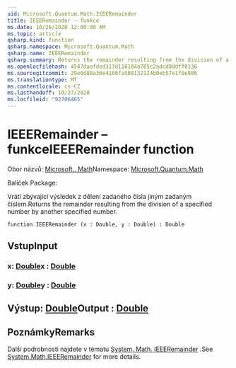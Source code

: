 ```yaml
---
uid: Microsoft.Quantum.Math.IEEERemainder
title: IEEERemainder – funkce
ms.date: 10/26/2020 12:00:00 AM
ms.topic: article
qsharp.kind: function
qsharp.namespace: Microsoft.Quantum.Math
qsharp.name: IEEERemainder
qsharp.summary: Returns the remainder resulting from the division of a specified number by another specified number.
ms.openlocfilehash: 4547daafded317d110184a705c2adcd8ddff8136
ms.sourcegitcommit: 29e0d88a30e4166fa580132124b0eb57e1f0e986
ms.translationtype: MT
ms.contentlocale: cs-CZ
ms.lasthandoff: 10/27/2020
ms.locfileid: "92706465"
---
```

# <a name="ieeeremainder-function"></a><span data-ttu-id="5338d-102">IEEERemainder – funkce</span><span class="sxs-lookup"><span data-stu-id="5338d-102">IEEERemainder function</span></span>

<span data-ttu-id="5338d-103">Obor názvů: [Microsoft.. Math](xref:Microsoft.Quantum.Math)</span><span class="sxs-lookup"><span data-stu-id="5338d-103">Namespace: [Microsoft.Quantum.Math](xref:Microsoft.Quantum.Math)</span></span>

<span data-ttu-id="5338d-104">Balíček [](https://nuget.org/packages/)</span><span class="sxs-lookup"><span data-stu-id="5338d-104">Package: [](https://nuget.org/packages/)</span></span>


<span data-ttu-id="5338d-105">Vrátí zbývající výsledek z dělení zadaného čísla jiným zadaným číslem.</span><span class="sxs-lookup"><span data-stu-id="5338d-105">Returns the remainder resulting from the division of a specified number by another specified number.</span></span>

```qsharp
function IEEERemainder (x : Double, y : Double) : Double
```


## <a name="input"></a><span data-ttu-id="5338d-106">Vstup</span><span class="sxs-lookup"><span data-stu-id="5338d-106">Input</span></span>

### <a name="x--double"></a><span data-ttu-id="5338d-107">x: [Double](xref:microsoft.quantum.lang-ref.double)</span><span class="sxs-lookup"><span data-stu-id="5338d-107">x : [Double](xref:microsoft.quantum.lang-ref.double)</span></span>




### <a name="y--double"></a><span data-ttu-id="5338d-108">y: [Double](xref:microsoft.quantum.lang-ref.double)</span><span class="sxs-lookup"><span data-stu-id="5338d-108">y : [Double](xref:microsoft.quantum.lang-ref.double)</span></span>





## <a name="output--double"></a><span data-ttu-id="5338d-109">Výstup: [Double](xref:microsoft.quantum.lang-ref.double)</span><span class="sxs-lookup"><span data-stu-id="5338d-109">Output : [Double](xref:microsoft.quantum.lang-ref.double)</span></span>



## <a name="remarks"></a><span data-ttu-id="5338d-110">Poznámky</span><span class="sxs-lookup"><span data-stu-id="5338d-110">Remarks</span></span>

<span data-ttu-id="5338d-111">Další podrobnosti najdete v tématu [System. Math. IEEERemainder](https://docs.microsoft.com/dotnet/api/system.math.ieeeremainder) .</span><span class="sxs-lookup"><span data-stu-id="5338d-111">See [System.Math.IEEERemainder](https://docs.microsoft.com/dotnet/api/system.math.ieeeremainder) for more details.</span></span>